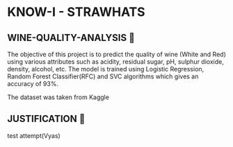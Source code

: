 # KNOW-I - STRAWHATS 
## WINE-QUALITY-ANALYSIS 🍷
The objective of this project is to predict the quality of wine (White and Red) using various attributes such as acidity, residual sugar, pH, sulphur dioxide, density, alcohol, etc. The model is trained using Logistic Regression, Random Forest Classifier(RFC) and SVC  algorithms which gives an accuracy of 93%.

The dataset was taken from Kaggle
## JUSTIFICATION 📝
test attempt(Vyas)
